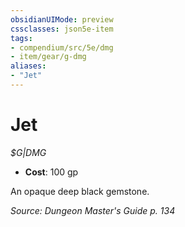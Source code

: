 ```yaml
---
obsidianUIMode: preview
cssclasses: json5e-item
tags:
- compendium/src/5e/dmg
- item/gear/g-dmg
aliases: 
- "Jet"
---
```

# Jet
*$G|DMG*  

- **Cost**: 100 gp

An opaque deep black gemstone.

*Source: Dungeon Master's Guide p. 134*
